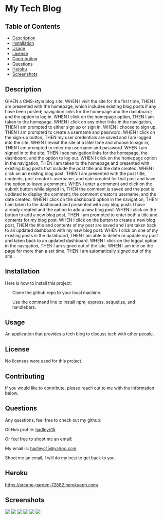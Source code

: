 # My Tech Blog

  ## Table of Contents
  
  * [Description](#description)
  * [Installation](#installation)
  * [Usage](#usage)
  * [License](#license)
  * [Contributing](#contributing)
  * [Questions](#questions)
  * [Heroku](#heroku)
  * [Screenshots](#screenshots)

  ## Description

  GIVEN a CMS-style blog site,
  WHEN I visit the site for the first time,
  THEN I am presented with the homepage, which includes existing blog posts if any have been posted; navigation links for the homepage and the dashboard; and the option to log in.
  WHEN I click on the homepage option,
  THEN I am taken to the homepage.
  WHEN I click on any other links in the navigation,
  THEN I am prompted to either sign up or sign in.
  WHEN I choose to sign up,
  THEN I am prompted to create a username and password.
  WHEN I click on the sign-up button,
  THEN my user credentials are saved and I am logged into the site.
  WHEN I revisit the site at a later time and choose to sign in,
  THEN I am prompted to enter my username and password.
  WHEN I am signed in to the site,
  THEN I see navigation links for the homepage, the dashboard, and the option to log out.
  WHEN I click on the homepage option in the navigation,
  THEN I am taken to the homepage and presented with existing blog posts that include the post title and the date created.
  WHEN I click on an existing blog post,
  THEN I am presented with the post title, contents, post creator’s username, and date created for that post and have the option to leave a comment.
  WHEN I enter a comment and click on the submit button while signed in,
  THEN the comment is saved and the post is updated to display the comment, the comment creator’s username, and the date created.
  WHEN I click on the dashboard option in the navigation,
  THEN I am taken to the dashboard and presented with any blog posts I have already created and the option to add a new blog post.
  WHEN I click on the button to add a new blog post,
  THEN I am prompted to enter both a title and contents for my blog post.
  WHEN I click on the button to create a new blog post,
  THEN the title and contents of my post are saved and I am taken back to an updated dashboard with my new blog post.
  WHEN I click on one of my existing posts in the dashboard,
  THEN I am able to delete or update my post and taken back to an updated dashboard.
  WHEN I click on the logout option in the navigation,
  THEN I am signed out of the site.
  WHEN I am idle on the page for more than a set time,
  THEN I am automatically signed out of the site .

  ## Installation
  
  Here is how to install this project:

  <ul>Clone the github repo to your local machine.</ul>
  <ul>Use the command line to install npm, express, sequelize, and handlebars.</ul>
 
  ## Usage

  An application that provides a tech blog to discuss tech with other people.

  ## License
  
  No licenses were used for this project.

  ## Contributing

  If you would like to contribute, please reach out to me with the information below.
  
  ## Questions

  Any questions, feel free to check out my github:

  GitHub profile: [hadleyc15](https://github.com/hadleyc15)
    
  Or feel free to shoot me an email:
    
  My email is: [hadleyc15@yahoo.com](mailto:hadleyc15@yahoo.com)
    
  Shoot me an email, I will do my best to get back to you.

  ## Heroku

  https://arcane-garden-72882.herokuapp.com/

  ## Screenshots

<img src="/images/Screenshot%20().png" />

<img src="/images/Screenshot%20().png" />

<img src="/images/Screenshot%20().png" />

<img src="/images/Screenshot%20().png" />

<img src="/images/Screenshot%20().png" />

<img src="/images/Screenshot%20().png" />